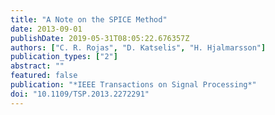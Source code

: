 ```yaml
---
title: "A Note on the SPICE Method"
date: 2013-09-01
publishDate: 2019-05-31T08:05:22.676357Z
authors: ["C. R. Rojas", "D. Katselis", "H. Hjalmarsson"]
publication_types: ["2"]
abstract: ""
featured: false
publication: "*IEEE Transactions on Signal Processing*"
doi: "10.1109/TSP.2013.2272291"
---
```


